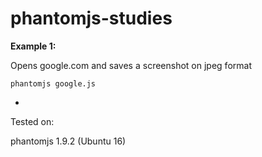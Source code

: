 # phantomjs-studies

**Example 1:** 

Opens google.com and saves a screenshot on jpeg format

    phantomjs google.js


-
Tested on: 

phantomjs 1.9.2 (Ubuntu 16)
